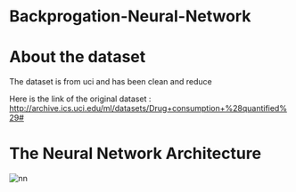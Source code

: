 # Backprogation-Neural-Network

# About the dataset
The dataset is from uci and has been clean and reduce

Here is the link of the original dataset : 
http://archive.ics.uci.edu/ml/datasets/Drug+consumption+%28quantified%29#

# The Neural Network Architecture 
![nn](https://user-images.githubusercontent.com/58919611/105986167-81644780-60d7-11eb-9a25-8bb019f4286d.png)
